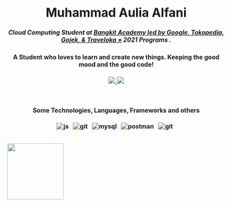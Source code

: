 <h1 align="center">Muhammad Aulia Alfani</h1>

<h5 align="center">Cloud Computing Student at <a href="https://grow.google/intl/id_id/bangkit/"><strong>Bangkit Academy led by Google, Tokopedia, Gojek, & Traveloka »</strong></a>
   2021 Programs .</h5>
<h4 align="center">A Student who loves to learn and create new things. Keeping the good mood and the good code! <h4/>

<p align="center">
	<a href="https://www.instagram.com/m.alfaniii">
		<img src="https://img.shields.io/badge/instagram-%23E4405F.svg?&style=for-the-badge&logo=instagram&logoColor=white" />
	</a>
  	<a href="https://www.linkedin.com/in/muhamamdauliaalfani/">
		<img src="https://img.shields.io/badge/linkedin-%231877F2.svg?&style=for-the-badge&logo=linkedin&logoColor=white" />
	</a>
</p>

<br>

<h4 align="center">Some Technologies, Languages, Frameworks and others<h4/>
	
<p align="center">
<img src="https://img.shields.io/badge/JavaScript-F7DF1E?style=for-the-badge&logo=javascript&logoColor=black" alt="js" />&nbsp;&nbsp;
<img src="https://img.shields.io/badge/codeigniter-F05032?style=for-the-badge&logo=codeigniter&logoColor=white" alt="git" />&nbsp;&nbsp;
<img src="https://img.shields.io/badge/MySQL-00000F?style=for-the-badge&logo=mysql&logoColor=white" alt="mysql" />&nbsp;&nbsp;
<img src="https://img.shields.io/badge/postman-FF6C37?style=for-the-badge&logo=postman&logoColor=white" alt="postman" />&nbsp;&nbsp;
<img src="https://img.shields.io/badge/git-F05032?style=for-the-badge&logo=git&logoColor=white" alt="git" />&nbsp;&nbsp;
</p>
	
</br>	
<img align="center" height='130px' src="https://github-readme-stats.vercel.app/api?username=alfaniM&hide_title=true&show_icons=true&hide=contribs&count_private=true&line_height=21"/>
</br>	



	
	
